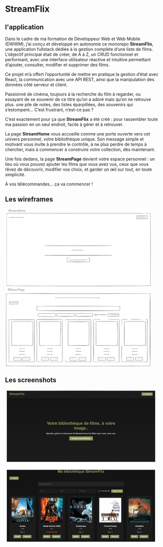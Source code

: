 # StreamFlix
## l'application

Dans le cadre de ma formation de Développeur Web et Web Mobile (DWWM), j’ai conçu et développé en autonomie ce monorepo **StreamFlix**, une application fullstack dédiée à la gestion complète d’une liste de films. L’objectif principal était de créer, de A à Z, un CRUD fonctionnel et performant, avec une interface utilisateur réactive et intuitive permettant d’ajouter, consulter, modifier et supprimer des films.

Ce projet m’a offert l’opportunité de mettre en pratique la gestion d’état avec React, la communication avec une API REST, ainsi que la manipulation des données côté serveur et client.

Passionné de cinéma, toujours à la recherche du film à regarder, ou essayant de se souvenir de ce titre qu’on a adoré mais qu’on ne retrouve plus. une pile de notes, des listes éparpillées, des souvenirs qui s’estompent… C’est frustrant, n’est-ce pas ?

C’est exactement pour ça que **StreamFlix** a été créé : pour rassembler toute ma passion en un seul endroit, facile à gérer et à retrouver.

La page **StreamHome** vous accueille comme une porte ouverte vers cet univers personnel, votre bibliothèque unique. Son message simple et motivant vous invite à prendre le contrôle, à ne plus perdre de temps à chercher, mais à commencer à construire votre collection, dès maintenant.

Une fois dedans, la page **StreamPage** devient votre espace personnel : un lieu où vous pouvez ajouter les films que vous avez vus, ceux que vous rêvez de découvrir, modifier vos choix, et garder un œil sur tout, en toute simplicité.

À vos télécommandes… ça va commencer !

## Les wireframes
![Les wireframes](./images/p4_wireframe.png)

## Les screenshots
![Les screenshots](./images/p4_screenshot.png)
